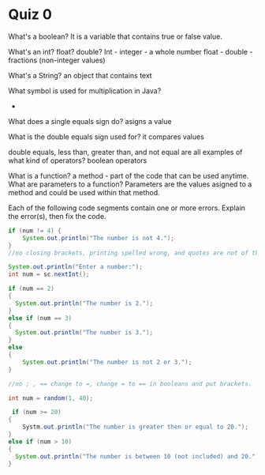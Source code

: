 # Quiz 0

What's a boolean?
It is a variable that contains true or false value.

What's an int? float? double?
Int - integer - a whole number
float - double - fractions (non-integer values)

What's a String?
an object that contains text

What symbol is used for multiplication in Java?

-

What does a single equals sign do?
asigns a value

What is the double equals sign used for?
it compares values

double equals, less than, greater than, and not equal are all examples of what kind of operators?
boolean operators

What is a function?
a method - part of the code that can be used anytime.
What are parameters to a function?
Parameters are the values asigned to a method and could be used within that method.

Each of the following code segments contain one or more errors. Explain the error(s), then fix the code.

```java
if (num != 4) {
	System.out.println("The number is not 4.");
}
//no closing brackets, printing spelled wrong, and quotes are not of the same pair.
```

```java
System.out.println("Enter a number:");
int num = sc.nextInt();

if (num == 2)
{
  System.out.println("The number is 2.");
}
else if (num == 3)
{
  System.out.println("The number is 3.");
}
else
{
	System.out.println("The number is not 2 or 3.");
}

//no ; , == change to =, change = to == in booleans and put brackets.
```

```java
int num = random(1, 40);

 if (num >= 20)
{
	Systm.out.println("The number is greater then or equal to 20.");
}
else if (num > 10)
{
  System.out.println("The number is between 10 (not included) and 20.");
}
```
